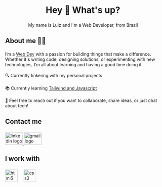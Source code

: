 <h1 align="center">Hey 👋 What's up?</h1>

###

<p align="center">My name is Luiz and I'm a Web Developer, from Brazil</p>

###

<h2 align="left">About me 👨‍💻</h2>

###

<p align="left">I’m a <u>Web Dev</u> with a passion for building things that make a difference. Whether it's writing code, designing solutions, or experimenting with new technologies, I’m all about learning and having a good time doing it.<br><br>🔍 Currently tinkering with my personal projects<br><br>📚 Currently learning <u>Tailwind and Javascript</u><br><br>💬 Feel free to reach out if you want to collaborate, share ideas, or just chat about tech!</p>

###

<h2 align="left">Contact me</h2>

###

<div align="left">
  <a href="https://www.linkedin.com/in/luizfelipe029277313" target="_blank">
    <img src="https://raw.githubusercontent.com/maurodesouza/profile-readme-generator/master/src/assets/icons/social/linkedin/default.svg" width="57" height="40" alt="linkedin logo"  />
  </a>
  <a href="luizfelipematos0413@gmail.com" target="_blank">
    <img src="https://raw.githubusercontent.com/maurodesouza/profile-readme-generator/master/src/assets/icons/social/gmail/default.svg" width="57" height="40" alt="gmail logo"  />
  </a>
</div>

###

<h2 align="left">I work with</h2>

###

<div align="left">
  <img src="https://cdn.jsdelivr.net/gh/devicons/devicon/icons/html5/html5-original.svg" height="40" alt="html5 logo"  />
  <img width="12" />
  <img src="https://cdn.jsdelivr.net/gh/devicons/devicon/icons/css3/css3-original.svg" height="40" alt="css3 logo"  />
</div>

###
